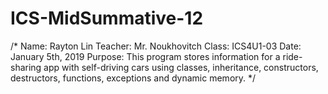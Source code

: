 # ICS-MidSummative-12
/*
Name: Rayton Lin
Teacher: Mr. Noukhovitch
Class: ICS4U1-03
Date: January 5th, 2019
Purpose: This program stores information for a ride-sharing app with self-driving cars using classes, inheritance, constructors, destructors, functions, exceptions and dynamic memory.
*/
